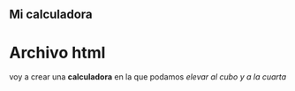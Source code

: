 ## Mi calculadora

# Archivo html

voy a crear una **calculadora** en la que podamos _elevar al cubo y a la cuarta_

